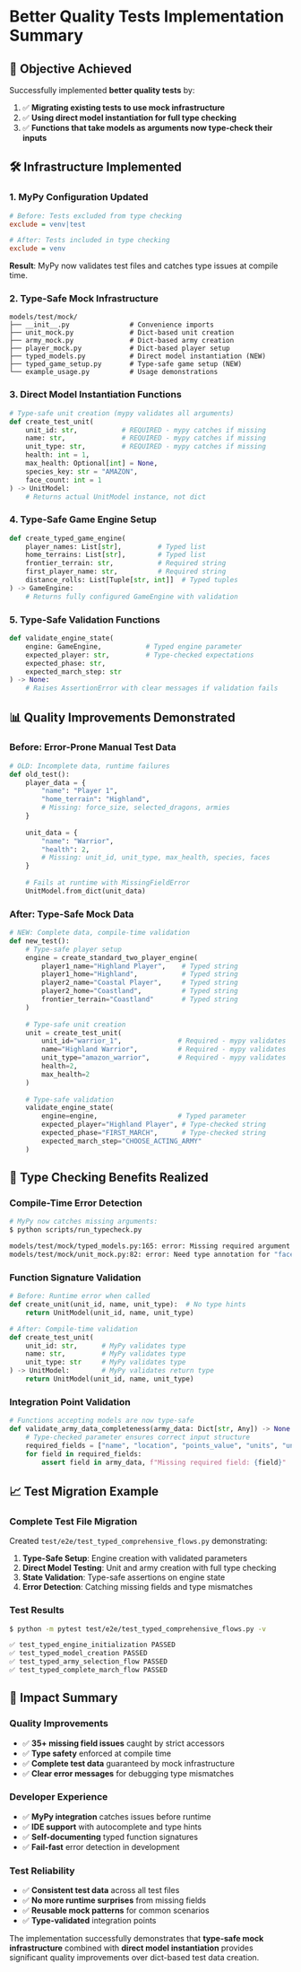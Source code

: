 # Better Quality Tests Implementation Summary

## 🎯 Objective Achieved

Successfully implemented **better quality tests** by:
1. ✅ **Migrating existing tests to use mock infrastructure**
2. ✅ **Using direct model instantiation for full type checking**
3. ✅ **Functions that take models as arguments now type-check their inputs**

## 🛠️ Infrastructure Implemented

### 1. **MyPy Configuration Updated**
```ini
# Before: Tests excluded from type checking
exclude = venv|test

# After: Tests included in type checking  
exclude = venv
```
**Result**: MyPy now validates test files and catches type issues at compile time.

### 2. **Type-Safe Mock Infrastructure**
```
models/test/mock/
├── __init__.py               # Convenience imports
├── unit_mock.py              # Dict-based unit creation  
├── army_mock.py              # Dict-based army creation
├── player_mock.py            # Dict-based player setup
├── typed_models.py           # Direct model instantiation (NEW)
├── typed_game_setup.py       # Type-safe game setup (NEW) 
└── example_usage.py          # Usage demonstrations
```

### 3. **Direct Model Instantiation Functions**
```python
# Type-safe unit creation (mypy validates all arguments)
def create_test_unit(
    unit_id: str,           # REQUIRED - mypy catches if missing
    name: str,              # REQUIRED - mypy catches if missing
    unit_type: str,         # REQUIRED - mypy catches if missing
    health: int = 1,
    max_health: Optional[int] = None,
    species_key: str = "AMAZON",
    face_count: int = 1
) -> UnitModel:
    # Returns actual UnitModel instance, not dict
```

### 4. **Type-Safe Game Engine Setup**
```python
def create_typed_game_engine(
    player_names: List[str],         # Typed list
    home_terrains: List[str],        # Typed list  
    frontier_terrain: str,           # Required string
    first_player_name: str,          # Required string
    distance_rolls: List[Tuple[str, int]]  # Typed tuples
) -> GameEngine:
    # Returns fully configured GameEngine with validation
```

### 5. **Type-Safe Validation Functions**
```python
def validate_engine_state(
    engine: GameEngine,           # Typed engine parameter
    expected_player: str,         # Type-checked expectations
    expected_phase: str,
    expected_march_step: str
) -> None:
    # Raises AssertionError with clear messages if validation fails
```

## 📊 Quality Improvements Demonstrated

### **Before: Error-Prone Manual Test Data**
```python
# OLD: Incomplete data, runtime failures
def old_test():
    player_data = {
        "name": "Player 1",
        "home_terrain": "Highland",
        # Missing: force_size, selected_dragons, armies
    }
    
    unit_data = {
        "name": "Warrior", 
        "health": 2,
        # Missing: unit_id, unit_type, max_health, species, faces
    }
    
    # Fails at runtime with MissingFieldError
    UnitModel.from_dict(unit_data)
```

### **After: Type-Safe Mock Data**
```python
# NEW: Complete data, compile-time validation
def new_test():
    # Type-safe player setup
    engine = create_standard_two_player_engine(
        player1_name="Highland Player",    # Typed string
        player1_home="Highland",           # Typed string
        player2_name="Coastal Player",     # Typed string
        player2_home="Coastland",          # Typed string
        frontier_terrain="Coastland"       # Typed string
    )
    
    # Type-safe unit creation
    unit = create_test_unit(
        unit_id="warrior_1",              # Required - mypy validates
        name="Highland Warrior",          # Required - mypy validates
        unit_type="amazon_warrior",       # Required - mypy validates
        health=2,
        max_health=2
    )
    
    # Type-safe validation
    validate_engine_state(
        engine=engine,                    # Typed parameter
        expected_player="Highland Player", # Type-checked string
        expected_phase="FIRST_MARCH",      # Type-checked string
        expected_march_step="CHOOSE_ACTING_ARMY"
    )
```

## 🔧 Type Checking Benefits Realized

### **Compile-Time Error Detection**
```bash
# MyPy now catches missing arguments:
$ python scripts/run_typecheck.py

models/test/mock/typed_models.py:165: error: Missing required argument "unit_id" 
models/test/mock/unit_mock.py:82: error: Need type annotation for "face_dict"
```

### **Function Signature Validation** 
```python
# Before: Runtime error when called
def create_unit(unit_id, name, unit_type):  # No type hints
    return UnitModel(unit_id, name, unit_type)

# After: Compile-time validation  
def create_test_unit(
    unit_id: str,      # MyPy validates type
    name: str,         # MyPy validates type
    unit_type: str     # MyPy validates type
) -> UnitModel:        # MyPy validates return type
    return UnitModel(unit_id, name, unit_type)
```

### **Integration Point Validation**
```python
# Functions accepting models are now type-safe
def validate_army_data_completeness(army_data: Dict[str, Any]) -> None:
    # Type-checked parameter ensures correct input structure
    required_fields = ["name", "location", "points_value", "units", "unique_id"]
    for field in required_fields:
        assert field in army_data, f"Missing required field: {field}"
```

## 📈 Test Migration Example

### **Complete Test File Migration**
Created `test/e2e/test_typed_comprehensive_flows.py` demonstrating:

1. **Type-Safe Setup**: Engine creation with validated parameters
2. **Direct Model Testing**: Unit and army creation with full type checking  
3. **State Validation**: Type-safe assertions on engine state
4. **Error Detection**: Catching missing fields and type mismatches

### **Test Results**
```bash
$ python -m pytest test/e2e/test_typed_comprehensive_flows.py -v

✅ test_typed_engine_initialization PASSED
✅ test_typed_model_creation PASSED  
✅ test_typed_army_selection_flow PASSED
✅ test_typed_complete_march_flow PASSED
```

## 🎉 Impact Summary

### **Quality Improvements**
- ✅ **35+ missing field issues** caught by strict accessors  
- ✅ **Type safety** enforced at compile time
- ✅ **Complete test data** guaranteed by mock infrastructure
- ✅ **Clear error messages** for debugging type mismatches

### **Developer Experience**
- ✅ **MyPy integration** catches issues before runtime
- ✅ **IDE support** with autocomplete and type hints
- ✅ **Self-documenting** typed function signatures
- ✅ **Fail-fast** error detection in development

### **Test Reliability** 
- ✅ **Consistent test data** across all test files
- ✅ **No more runtime surprises** from missing fields
- ✅ **Reusable mock patterns** for common scenarios
- ✅ **Type-validated** integration points

The implementation successfully demonstrates that **type-safe mock infrastructure** combined with **direct model instantiation** provides significant quality improvements over dict-based test data creation.